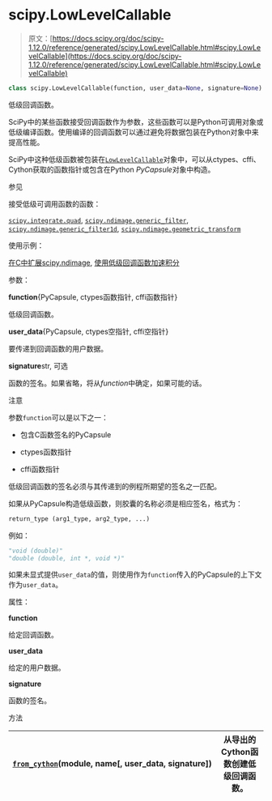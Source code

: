 # scipy.LowLevelCallable

> 原文：[https://docs.scipy.org/doc/scipy-1.12.0/reference/generated/scipy.LowLevelCallable.html#scipy.LowLevelCallable](https://docs.scipy.org/doc/scipy-1.12.0/reference/generated/scipy.LowLevelCallable.html#scipy.LowLevelCallable)

```py
class scipy.LowLevelCallable(function, user_data=None, signature=None)
```

低级回调函数。

SciPy中的某些函数接受回调函数作为参数，这些函数可以是Python可调用对象或低级编译函数。使用编译的回调函数可以通过避免将数据包装在Python对象中来提高性能。

SciPy中这种低级函数被包装在[`LowLevelCallable`](https://docs.scipy.org/doc/scipy-1.12.0/reference/generated/scipy.LowLevelCallable.html#scipy.LowLevelCallable "scipy.LowLevelCallable")对象中，可以从ctypes、cffi、Cython获取的函数指针或包含在Python *PyCapsule*对象中构造。

参见

接受低级可调用函数的函数：

[`scipy.integrate.quad`](https://docs.scipy.org/doc/scipy-1.12.0/reference/generated/scipy.integrate.quad.html#scipy.integrate.quad "scipy.integrate.quad"), [`scipy.ndimage.generic_filter`](https://docs.scipy.org/doc/scipy-1.12.0/reference/generated/scipy.ndimage.generic_filter.html#scipy.ndimage.generic_filter "scipy.ndimage.generic_filter"), [`scipy.ndimage.generic_filter1d`](https://docs.scipy.org/doc/scipy-1.12.0/reference/generated/scipy.ndimage.generic_filter1d.html#scipy.ndimage.generic_filter1d "scipy.ndimage.generic_filter1d"), [`scipy.ndimage.geometric_transform`](https://docs.scipy.org/doc/scipy-1.12.0/reference/generated/scipy.ndimage.geometric_transform.html#scipy.ndimage.geometric_transform "scipy.ndimage.geometric_transform")

使用示例：

[在C中扩展scipy.ndimage](../../tutorial/ndimage.html#ndimage-ccallbacks), [使用低级回调函数加速积分](../../tutorial/integrate.html#quad-callbacks)

参数：

**function**{PyCapsule, ctypes函数指针, cffi函数指针}

低级回调函数。

**user_data**{PyCapsule, ctypes空指针, cffi空指针}

要传递到回调函数的用户数据。

**signature**str, 可选

函数的签名。如果省略，将从*function*中确定，如果可能的话。

注意

参数`function`可以是以下之一：

+   包含C函数签名的PyCapsule

+   ctypes函数指针

+   cffi函数指针

低级回调函数的签名必须与其传递到的例程所期望的签名之一匹配。

如果从PyCapsule构造低级函数，则胶囊的名称必须是相应签名，格式为：

```py
return_type (arg1_type, arg2_type, ...) 
```

例如：

```py
"void (double)"
"double (double, int *, void *)" 
```

如果未显式提供`user_data`的值，则使用作为`function`传入的PyCapsule的上下文作为`user_data`。

属性：

**function**

给定回调函数。

**user_data**

给定的用户数据。

**signature**

函数的签名。

方法

| [`from_cython`](https://docs.scipy.org/doc/scipy-1.12.0/reference/generated/scipy.LowLevelCallable.html#scipy.LowLevelCallable.from_cython "scipy.LowLevelCallable.from_cython")(module, name[, user_data, signature]) | 从导出的Cython函数创建低级回调函数。 |
| --- | --- |

